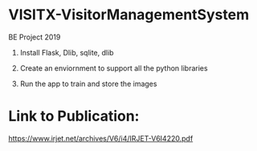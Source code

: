 # VISITX-VisitorManagementSystem
BE Project 2019

1. Install Flask, Dlib, sqlite, dlib

2. Create an enviornment to support all the python libraries

3. Run the app to train and store the images

# Link to Publication: 

https://www.irjet.net/archives/V6/i4/IRJET-V6I4220.pdf
